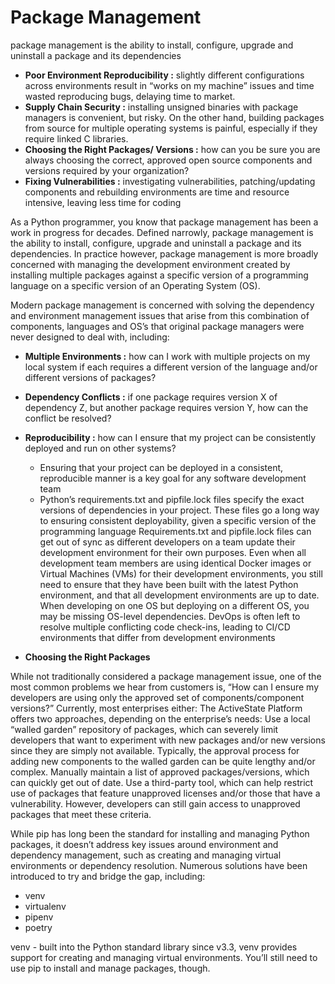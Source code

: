 # Package Management

package management is the ability to install, configure, upgrade and uninstall a package and its dependencies

* **Poor Environment Reproducibility :** slightly different configurations across environments result in “works on my machine” issues and time wasted reproducing bugs, delaying time to market.
* **Supply Chain Security :** installing unsigned binaries with package managers is convenient, but risky. On the other hand, building packages from source for multiple operating systems is painful, especially if they require linked C libraries.
* **Choosing the Right Packages/ Versions :** how can you be sure you are always choosing the correct, approved open source components and versions required by your organization? 
* **Fixing Vulnerabilities :** investigating vulnerabilities, patching/updating components and rebuilding environments are time and resource intensive, leaving less time for coding

As a Python programmer, you know that package management has been a work in progress for decades.
Defined narrowly, package management is the ability to install, configure, upgrade and uninstall a package
and its dependencies. In practice however, package management is more broadly concerned with
managing the development environment created by installing multiple packages against a specific version
of a programming language on a specific version of an Operating System (OS).

Modern package management is concerned with solving the dependency and environment management
issues that arise from this combination of components, languages and OS’s that original package
managers were never designed to deal with, including:

* **Multiple Environments :** how can I work with multiple projects on my local system if each requires
a different version of the language and/or different versions of packages?
* **Dependency Conflicts :** if one package requires version X of dependency Z, but another package
requires version Y, how can the conflict be resolved?
* **Reproducibility :** how can I ensure that my project can be consistently deployed and run on other
systems?
    * Ensuring that your project can be deployed in a consistent, reproducible manner is a key goal for any
    software development team
    * Python’s requirements.txt and pipfile.lock files specify the exact versions of dependencies in your project.
    These files go a long way to ensuring consistent deployability, given a specific version of the programming
    language 
    Requirements.txt and pipfile.lock files can get out of sync as different developers on a team update
    their development environment for their own purposes.
    Even when all development team members are using identical Docker images or Virtual Machines
    (VMs) for their development environments, you still need to ensure that they have been built with
    the latest Python environment, and that all development environments are up to date.
    When developing on one OS but deploying on a different OS, you may be missing OS-level
    dependencies.
    DevOps is often left to resolve multiple conflicting code check-ins, leading to CI/CD environments
    that differ from development environments

* **Choosing the Right Packages**

While not traditionally considered a package management issue, one of the most common problems we
hear from customers is, “How can I ensure my developers are using only the approved set of
components/component versions?”
Currently, most enterprises either:
The ActiveState Platform offers two approaches, depending on the enterprise’s needs:
Use a local “walled garden” repository of packages, which can severely limit developers that want
to experiment with new packages and/or new versions since they are simply not available.
Typically, the approval process for adding new components to the walled garden can be quite
lengthy and/or complex.
Manually maintain a list of approved packages/versions, which can quickly get out of date.
Use a third-party tool, which can help restrict use of packages that feature unapproved licenses
and/or those that have a vulnerability. However, developers can still gain access to unapproved
packages that meet these criteria.




While pip has long been the standard for installing and managing Python packages, it doesn’t address key
issues around environment and dependency management, such as creating and managing virtual
environments or dependency resolution. Numerous solutions have been introduced to try and bridge the
gap, including:

* venv
* virtualenv
* pipenv
* poetry

venv - built into the Python standard library since v3.3, venv provides support for creating and
managing virtual environments. You’ll still need to use pip to install and manage packages, though.


